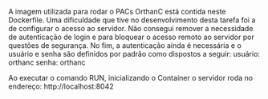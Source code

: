 A imagem utilizada para rodar o PACs OrthanC está contida neste Dockerfile. 
Uma dificuldade que tive no desenvolvimento desta tarefa foi a de configurar o acesso ao servidor. Não consegui remover a necessidade de autenticação de login e para bloquear o acesso remoto ao servidor por questões de segurança.
No fim, a autenticação ainda é necessária e o usuário e senha são definidos por padrão como dispostos a seguir:
  usuário: orthanc
  senha: orthanc

Ao executar o comando RUN, inicializando o Container o servidor roda no endereço:
  http://localhost:8042


